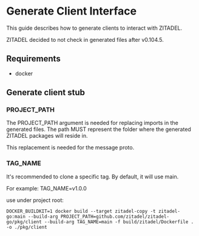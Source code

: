 # Generate Client Interface

This guide describes how to generate clients to interact with ZITADEL.

ZITADEL decided to not check in generated files after v0.104.5.

## Requirements

- docker

## Generate client stub

### PROJECT_PATH

The PROJECT_PATH argument is needed for replacing imports in the generated files.
The path MUST represent the folder where the generated ZITADEL packages will reside in.

This replacement is needed for the message proto.

### TAG_NAME

It's recommended to clone a specific tag. By default, it will use main.

For example: TAG_NAME=v1.0.0

use under project root:

```
DOCKER_BUILDKIT=1 docker build --target zitadel-copy -t zitadel-go:main --build-arg PROJECT_PATH=github.com/zitadel/zitadel-go/pkg/client --build-arg TAG_NAME=main -f build/zitadel/Dockerfile . -o ./pkg/client
``` 
